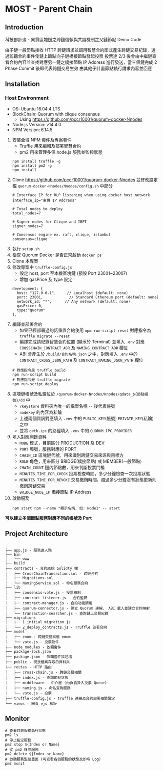 # MOST - Parent Chain

## Introduction

科技部計畫 - 異質區塊鏈之跨鏈信賴與共識機制之父鏈節點 Demo Code

由子鏈一般節點接收 HTTP 跨鏈請求並調用智慧合約函式產生跨鏈交易紀錄，透過監聽合約事件使鏈上節點向子鏈橋接節點發起投票
投票達 2/3 後會由中繼鏈查看合約內容並查找對應另一鏈之橋接節點 IP Address 進行發送，當三個鏈完成 2 Phase Commit 後即代表跨鏈交易生效
由其他子計畫節點執行請求內容並回應

## Installation

### Host Environment

- OS: Ubuntu 18.04.4 LTS
- BlockChain: Quorum with clique consensus
    - Using https://github.com/pccr10001/quorum-docker-Nnodes
- Node.js Version: v14.4.0
- NPM Version: 6.14.5

1. 安裝全域 NPM 套件及專案套件
    - Truffle 用來編輯及部署智慧合約
    - pm2 用來管理多個 node.js 服務並監控狀態
    ```
    npm install truffle -g
    npm install pm2 -g
    npm install
    ```
2. Clone https://github.com/pccr10001/quorum-docker-Nnodes 並修改設定檔 `quorum-docker-Nnodes/Nnodes/config.sh` 中部分
    ```
    # Interface IP for RLP listening when using docker host network
    interface_ip="主機 IP Address"

    # Total nodes to deploy
    total_nodes=7

    # Signer nodes for Clique and IBFT
    signer_nodes=7

    # Consensus engine ex. raft, clique, istanbul
    consensus=clique
    ```
3. 執行 `setup.sh`
4. 檢查 Quorum Docker 是否正常啟動 `docker ps`
5. Clone 本專案
6. 修改專案中 `truffle-config.js`
    - 設定 host, port 至本機區塊鏈 (預設 Port 23001~23007)
    - 增加 gasPrice 及 type 設定
    ```
    development: {
      host: "127.0.0.1",     // Localhost (default: none)
      port: 23001,            // Standard Ethereum port (default: none)
      network_id: "*",      // Any network (default: none)
      gasPrice: 0,
      type:"quorum"
    },
    ```
7. 編譯並部署合約
    - 如果已經部署過的話重置合約使用 `npm run-script reset` 對應指令為 `truffle migrate --reset`
    - 編譯完成請紀錄智慧合約位置 (顯示於 Terminal) 並填入 `.env` 對應 `CROSSCHAIN_CONTRACT_ADR` 及 `NAMING_CONTRACT_ADR` 欄位
    - ABI 會產生於 `/build/合約名稱.json` 之中，對應填入 `.env` 中的 `CONTRACT_CROSS_JSON_PATH` 及 `CONTRACT_NAMING_JSON_PATH` 欄位
    ```
    # 對應指令是 truffle build
    npm run-script build
    # 對應指令是 truffle migrate
    npm run-script deploy
    ```
8. 區塊鏈帳號及私鑰位於 `/quorum-docker-Nnodes/Nnodes/qdata_${節點編號}/dd` 中 
    - `/keystore` 資料夾內唯一的檔案名稱 -- 後代表帳號
    - `nodekey` 的內容為私鑰
    - 上述兩個資訊對應填入 `.env` 中的 `PUBLIC_KEY`(帳號) `PRIVATE_KEY`(私鑰) 之中
    - 並將 `geth.ipc` 的路徑填入 `.env` 中的 `QUORUM_IPC_PROVIDER`
9. 填入對應剩餘資料
    - `MODE` 模式，目前區分 PRODUCTION 及 DEV
    - `PORT` 埠號，服務對應的 PORT
    - `CHAIN_ID` 區塊鏈代號，用來識別跨鏈交易來源與目標方
    - `ROLE` 角色，用來區分 BRIDGE(橋接節點) 或 MEMBER(一般節點)
    - `CHAIN_COUNT` 鏈內節點數，用來判斷投票門檻
    - `MINUTES_TIME_FOR_CHECK` 投票檢查時間，多少分鐘檢查一次投票狀態
    - `MINUTES_TIME_FOR_REVOKE` 交易撤銷時間，超過多少分鐘沒有狀態更新則撤銷跨鏈交易
    - `BRIDGE_NODE_IP` 橋接節點 IP Address
10. 啟動服務
    ```
    npm start npm --name "顯示名稱, 如: Node1" -- start
    ```

**可以建立多個節點服務對應不同的帳號及 Port**


## Project Architecture

```
.
├── app.js - 服務進入點
├── bin
│   └── www
├── build
├── contracts - 合約原始 Solidty 檔
│   ├── CrossChainTransaction.sol - 跨鏈合約
│   ├── Migrations.sol
│   └── NamingService.sol - 命名服務合約
├── lib
│   ├── consensis-vote.js - 投票機制
│   ├── contract-listener.js - 合約監聽
│   ├── contract-manager.js - 合約功能調用
│   ├── quorum-connector.js - 建立 Quorum 連線、 ABI 載入並建立合約映射
│   └── transaction-searcher.js - 查詢鏈上交易紀錄
├── migrations
│   ├── 1_initial_migration.js
│   └── 2_deploy_contracts.js - Truffle 部署合約
├── model
│   ├── enum - 跨鏈交易狀態 enum
│   └── vote.js - 投票物件
├── node_modules - 依賴套件
├── package-lock.json
├── package.json - 依賴套件描述檔
├── public - 開放檔案存取的資料夾
├── routes - HTTP 路由
│   ├── cross-chain.js - 跨鏈交易相關
│   ├── index.js - 查詢節點狀態
│   ├── middleware - 中介層 (內負責掛入投票 Queue)
│   ├── naming.js - 命名查詢服務
│   └── vote.js - 投票
├── truffle-config.js - truffle 連線及合約部署相關設定
└── views - 網頁 ejs 樣板
```

## Monitor

```
# 查看目前服務執行狀態
pm2 ls
# 停止指定服務
pm2 stop ${Index or Name}
# 從 pm2 移除服務
pm2 delete ${Index or Name}
# 啟動服務監控畫面 (可查看各個服務的狀態及即時 Log)
pm2 monit
```
